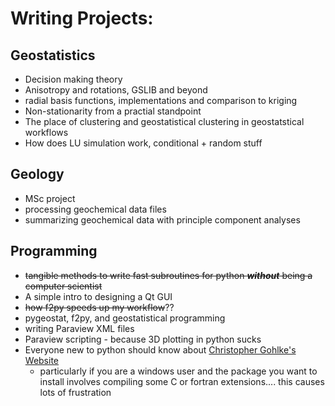 # Writing Projects:

## Geostatistics 

- Decision making theory
- Anisotropy and rotations, GSLIB and beyond
- radial basis functions, implementations and comparison to kriging
- Non-stationarity from a practial standpoint
- The place of clustering and geostatistical clustering in geostatstical workflows
- How does LU simulation work, conditional + random stuff

## Geology

- MSc project
- processing geochemical data files
- summarizing geochemical data with principle component analyses

## Programming

- ~~tangible methods to write fast subroutines for python ***without*** being a computer scientist~~
- A simple intro to designing a Qt GUI
- ~~how f2py speeds up my workflow~~??
- pygeostat, f2py, and geostatistical programming
- writing Paraview XML files
- Paraview scripting - because 3D plotting in python sucks
- Everyone new to python should know about [Christopher Gohlke's Website](http://www.lfd.uci.edu/~gohlke/pythonlibs/)
    - particularly if you are a windows user and the package you want to install involves compiling some C or fortran extensions.... this causes lots of frustration


